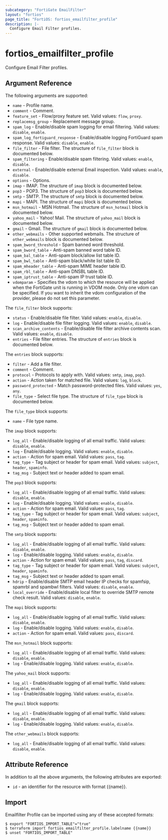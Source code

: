 ```yaml
---
subcategory: "FortiGate EmailFilter"
layout: "fortios"
page_title: "FortiOS: fortios_emailfilter_profile"
description: |-
  Configure Email Filter profiles.
---
```


# fortios_emailfilter_profile
Configure Email Filter profiles.

## Argument Reference

The following arguments are supported:

* `name` - Profile name.
* `comment` - Comment.
* `feature_set` - Flow/proxy feature set. Valid values: `flow`, `proxy`.
* `replacemsg_group` - Replacement message group.
* `spam_log` - Enable/disable spam logging for email filtering. Valid values: `disable`, `enable`.
* `spam_log_fortiguard_response` - Enable/disable logging FortiGuard spam response. Valid values: `disable`, `enable`.
* `file_filter` - File filter. The structure of `file_filter` block is documented below.
* `spam_filtering` - Enable/disable spam filtering. Valid values: `enable`, `disable`.
* `external` - Enable/disable external Email inspection. Valid values: `enable`, `disable`.
* `options` - Options.
* `imap` - IMAP. The structure of `imap` block is documented below.
* `pop3` - POP3. The structure of `pop3` block is documented below.
* `smtp` - SMTP. The structure of `smtp` block is documented below.
* `mapi` - MAPI. The structure of `mapi` block is documented below.
* `msn_hotmail` - MSN Hotmail. The structure of `msn_hotmail` block is documented below.
* `yahoo_mail` - Yahoo! Mail. The structure of `yahoo_mail` block is documented below.
* `gmail` - Gmail. The structure of `gmail` block is documented below.
* `other_webmails` - Other supported webmails. The structure of `other_webmails` block is documented below.
* `spam_bword_threshold` - Spam banned word threshold.
* `spam_bword_table` - Anti-spam banned word table ID.
* `spam_bal_table` - Anti-spam block/allow list table ID.
* `spam_bwl_table` - Anti-spam black/white list table ID.
* `spam_mheader_table` - Anti-spam MIME header table ID.
* `spam_rbl_table` - Anti-spam DNSBL table ID.
* `spam_iptrust_table` - Anti-spam IP trust table ID.
* `vdomparam` - Specifies the vdom to which the resource will be applied when the FortiGate unit is running in VDOM mode. Only one vdom can be specified. If you want to inherit the vdom configuration of the provider, please do not set this parameter.

The `file_filter` block supports:

* `status` - Enable/disable file filter. Valid values: `enable`, `disable`.
* `log` - Enable/disable file filter logging. Valid values: `enable`, `disable`.
* `scan_archive_contents` - Enable/disable file filter archive contents scan. Valid values: `enable`, `disable`.
* `entries` - File filter entries. The structure of `entries` block is documented below.

The `entries` block supports:

* `filter` - Add a file filter.
* `comment` - Comment.
* `protocol` - Protocols to apply with. Valid values: `smtp`, `imap`, `pop3`.
* `action` - Action taken for matched file. Valid values: `log`, `block`.
* `password_protected` - Match password-protected files. Valid values: `yes`, `any`.
* `file_type` - Select file type. The structure of `file_type` block is documented below.

The `file_type` block supports:

* `name` - File type name.

The `imap` block supports:

* `log_all` - Enable/disable logging of all email traffic. Valid values: `disable`, `enable`.
* `log` - Enable/disable logging. Valid values: `enable`, `disable`.
* `action` - Action for spam email. Valid values: `pass`, `tag`.
* `tag_type` - Tag subject or header for spam email. Valid values: `subject`, `header`, `spaminfo`.
* `tag_msg` - Subject text or header added to spam email.

The `pop3` block supports:

* `log_all` - Enable/disable logging of all email traffic. Valid values: `disable`, `enable`.
* `log` - Enable/disable logging. Valid values: `enable`, `disable`.
* `action` - Action for spam email. Valid values: `pass`, `tag`.
* `tag_type` - Tag subject or header for spam email. Valid values: `subject`, `header`, `spaminfo`.
* `tag_msg` - Subject text or header added to spam email.

The `smtp` block supports:

* `log_all` - Enable/disable logging of all email traffic. Valid values: `disable`, `enable`.
* `log` - Enable/disable logging. Valid values: `enable`, `disable`.
* `action` - Action for spam email. Valid values: `pass`, `tag`, `discard`.
* `tag_type` - Tag subject or header for spam email. Valid values: `subject`, `header`, `spaminfo`.
* `tag_msg` - Subject text or header added to spam email.
* `hdrip` - Enable/disable SMTP email header IP checks for spamfsip, spamrbl and spambwl filters. Valid values: `disable`, `enable`.
* `local_override` - Enable/disable local filter to override SMTP remote check result. Valid values: `disable`, `enable`.

The `mapi` block supports:

* `log_all` - Enable/disable logging of all email traffic. Valid values: `disable`, `enable`.
* `log` - Enable/disable logging. Valid values: `enable`, `disable`.
* `action` - Action for spam email. Valid values: `pass`, `discard`.

The `msn_hotmail` block supports:

* `log_all` - Enable/disable logging of all email traffic. Valid values: `disable`, `enable`.
* `log` - Enable/disable logging. Valid values: `enable`, `disable`.

The `yahoo_mail` block supports:

* `log_all` - Enable/disable logging of all email traffic. Valid values: `disable`, `enable`.
* `log` - Enable/disable logging. Valid values: `enable`, `disable`.

The `gmail` block supports:

* `log_all` - Enable/disable logging of all email traffic. Valid values: `disable`, `enable`.
* `log` - Enable/disable logging. Valid values: `enable`, `disable`.

The `other_webmails` block supports:

* `log_all` - Enable/disable logging of all email traffic. Valid values: `disable`, `enable`.


## Attribute Reference

In addition to all the above arguments, the following attributes are exported:
* `id` - an identifier for the resource with format {{name}}.

## Import

Emailfilter Profile can be imported using any of these accepted formats:
```
$ export "FORTIOS_IMPORT_TABLE"="true"
$ terraform import fortios_emailfilter_profile.labelname {{name}}
$ unset "FORTIOS_IMPORT_TABLE"
```
